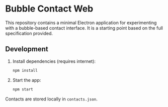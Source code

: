 # Bubble Contact Web

This repository contains a minimal Electron application for experimenting with a bubble-based contact interface. It is a starting point based on the full specification provided.

## Development

1. Install dependencies (requires internet):
   ```bash
   npm install
   ```
2. Start the app:
   ```bash
   npm start
   ```

Contacts are stored locally in `contacts.json`.
